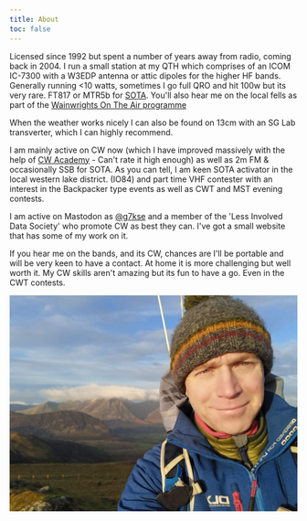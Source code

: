 ```yaml
---
title: About
toc: false
---
```



Licensed since 1992 but spent a number of years away from radio, coming back in 2004. I run a small station at my QTH which comprises of an ICOM IC-7300 with a W3EDP antenna or attic dipoles for the higher HF bands. Generally running <10 watts, sometimes I go full QRO and hit 100w but its very rare. FT817 or MTR5b for [SOTA](https://www.sota.org.uk/). You'll also hear me on the local fells as part of the [Wainwrights On The Air programme](https://wota.org.uk)

When the weather works nicely I can also be found on 13cm with an SG Lab transverter, which I can highly recommend.

I am mainly active on CW now (which I have improved massively with the help of [CW Academy](https://cwops.org/cw-academy/) - Can't rate it high enough) as well as 2m FM & occasionally SSB for SOTA. As you can tell, I am keen SOTA activator in the local western lake district. (IO84) and part time VHF contester with an interest in the Backpacker type events as well as CWT and MST evening contests.

I am active on Mastodon as [@g7kse](https://mastodon.radio/@g7kse) and a member of the 'Less Involved Data Society' who promote CW as best they can. I've got a small website that has some of my work on it.

If you hear me on the bands, and its CW, chances are I'll be portable and will be very keen to have a contact. At home it is more challenging but well worth it. My CW skills aren't amazing but its fun to have a go. Even in the CWT contests.

![Me on a fell somewhere](profile.jpg)